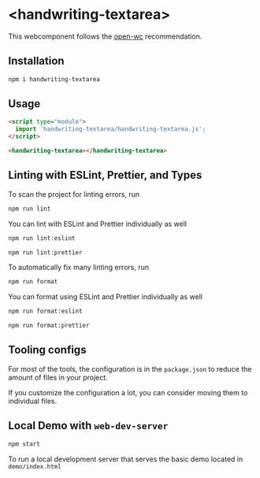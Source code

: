 # \<handwriting-textarea>

This webcomponent follows the [open-wc](https://github.com/open-wc/open-wc) recommendation.

## Installation
```bash
npm i handwriting-textarea
```

## Usage
```html
<script type="module">
  import 'handwriting-textarea/handwriting-textarea.js';
</script>

<handwriting-textarea></handwriting-textarea>
```

## Linting with ESLint, Prettier, and Types
To scan the project for linting errors, run
```bash
npm run lint
```

You can lint with ESLint and Prettier individually as well
```bash
npm run lint:eslint
```
```bash
npm run lint:prettier
```

To automatically fix many linting errors, run
```bash
npm run format
```

You can format using ESLint and Prettier individually as well
```bash
npm run format:eslint
```
```bash
npm run format:prettier
```


## Tooling configs

For most of the tools, the configuration is in the `package.json` to reduce the amount of files in your project.

If you customize the configuration a lot, you can consider moving them to individual files.

## Local Demo with `web-dev-server`
```bash
npm start
```
To run a local development server that serves the basic demo located in `demo/index.html`

